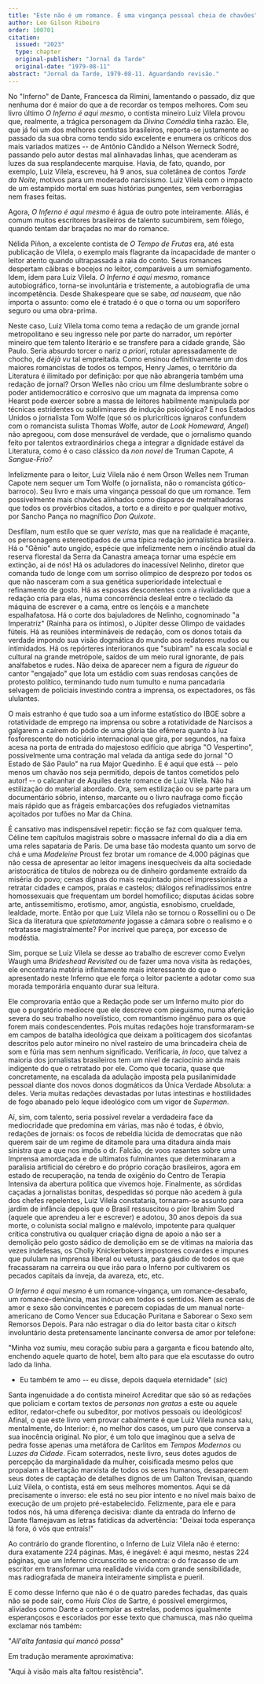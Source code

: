 ```yaml
---
title: "Este não é um romance. É uma vingança pessoal cheia de chavões"
author: Leo Gilson Ribeiro
order: 100701
citation:
  issued: "2023"
  type: chapter
  original-publisher: "Jornal da Tarde"
  original-date: "1979-08-11"
abstract: "Jornal da Tarde, 1979-08-11. Aguardando revisão."
---
```


No "Inferno" de Dante, Francesca da Rimini, lamentando o passado, diz que nenhuma dor é maior do que a de recordar os tempos melhores. Com seu livro último *O Inferno é aqui mesmo*, o contista mineiro Luiz Vilela provou que, realmente, a trágica personagem da *Divina Comédia* tinha razão. Ele, que já foi um dos melhores contistas brasileiros, reporta-se justamente ao passado da sua obra como tendo sido excelente e enumera os críticos dos mais variados matizes -- de Antônio Cândido a Nélson Werneck Sodré, passando pelo autor destas mal alinhavadas linhas, que acenderam as luzes da sua resplandecente marquise. Havia, de fato, quando, por exemplo, Luiz Vilela, escreveu, há 9 anos, sua coletânea de contos *Tarde da Noite*, motivos para um moderado narcisismo. Luiz Vilela com o impacto de um estampido mortal em suas histórias pungentes, sem verborragias nem frases feitas.

Agora, *O Inferno é aqui mesmo* é água de outro pote inteiramente. Aliás, é comum muitos escritores brasileiros de talento sucumbirem, sem fôlego, quando tentam dar braçadas no mar do romance.

Nélida Piñon, a excelente contista de *O Tempo de Frutas* era, até esta publicação de Vilela, o exemplo mais flagrante da incapacidade de manter o leitor atento quando ultrapassada a raia do conto. Seus romances despertam cãibras e bocejos no leitor, comparáveis a um semiafogamento. Idem, idem para Luiz Vilela. *O Inferno é aqui mesmo*, romance autobiográfico, torna-se involuntária e tristemente, a autobiografia de uma incompetência. Desde Shakespeare que se sabe, *ad nauseam*, que não importa o assunto: como ele é tratado é o que o torna ou um soporífero seguro ou uma obra-prima.

Neste caso, Luiz Vilela toma como tema a redação de um grande jornal metropolitano e seu ingresso nele por parte do narrador, um repórter mineiro que tem talento literário e se transfere para a cidade grande, São Paulo. Seria absurdo torcer o nariz *a priori*, rotular apressadamente de chocho, de *déjà vu* tal empreitada. Como ensinou definitivamente um dos maiores romancistas de todos os tempos, Henry James, o território da Literatura é ilimitado por definição: por que não abrangeria também uma redação de jornal? Orson Welles não criou um filme deslumbrante sobre o poder antidemocrático e corrosivo que um magnata da imprensa como Hearst pode exercer sobre a massa de leitores habilmente manipulada por técnicas estridentes ou subliminares de indução psicológica? E nos Estados Unidos o jornalista Tom Wolfe (que só os pluricríticos ignaros confundem com o romancista sulista Thomas Wolfe, autor de *Look Homeward, Angel*) não apregoou, com dose mensurável de verdade, que o jornalismo quando feito por talentos extraordinários chega a integrar a dignidade estável da Literatura, como é o caso clássico da *non novel* de Truman Capote, *A Sangue-Frio?*

Infelizmente para o leitor, Luiz Vilela não é nem Orson Welles nem Truman Capote nem sequer um Tom Wolfe (o jornalista, não o romancista gótico-barroco). Seu livro e mais uma vingança pessoal do que um romance. Tem possivelmente mais chavões alinhados como disparos de metralhadoras que todos os provérbios citados, a torto e a direito e por qualquer motivo, por Sancho Pança no magnífico *Don Quixote*.

Desfilam, num estilo que se quer *verista*, mas que na realidade é maçante, os personagens estereotipados de uma típica redação jornalística brasileira. Há o "Gênio" auto ungido, espécie que infelizmente nem o incêndio atual da reserva florestal da Serra da Canastra ameaça tornar uma espécie em extinção, ai de nós! Há os aduladores do inacessível Nelinho, diretor que comanda tudo de longe com um sorriso olímpico de desprezo por todos os que não nasceram com a sua genética superioridade intelectual e refinamento de gosto. Há as esposas descontentes com a rivalidade que a redação cria para elas, numa concorrência desleal entre o teclado da máquina de escrever e a cama, entre os lençóis e a manchete espalhafatosa. Há o corte dos bajuladores de Nelinho, cognominado "a Imperatriz" (Rainha para os íntimos), o Júpiter desse Olimpo de vaidades fúteis. Há as reuniões intermináveis de redação, com os donos totais da verdade impondo sua visão dogmática do mundo aos redatores mudos ou intimidados. Há os repórteres interioranos que "subiram" na escala social e cultural na grande metrópole, saídos de um meio rural ignorante, de pais analfabetos e rudes. Não deixa de aparecer nem a figura de *rigueur* do cantor "engajado" que lota um estádio com suas rendosas canções de protesto político, terminando tudo num tumulto e numa pancadaria selvagem de policiais investindo contra a imprensa, os expectadores, os fãs ululantes.

O mais estranho é que tudo soa a um informe estatístico do IBGE sobre a rotatividade de emprego na imprensa ou sobre a rotatividade de Narcisos a galgarem a caírem do pódio de uma glória tão efêmera quanto à luz fosforescente do noticiário internacional que gira, por segundos, na faixa acesa na porta de entrada do majestoso edifício que abriga "O Vespertino", possivelmente uma contração mal velada da antiga sede do jornal "O Estado de São Paulo" na rua Major Quedinho. E é aqui que está -- pelo menos um chavão nos seja permitido, depois de tantos cometidos pelo autor! -- o calcanhar de Aquiles deste romance de Luiz Vilela. Não há estilização do material abordado. Ora, sem estilização ou se parte para um documentário sóbrio, intenso, marcante ou o livro naufraga como ficção mais rápido que as frágeis embarcações dos refugiados vietnamitas açoitados por tufões no Mar da China.

É cansativo mas indispensável repetir: ficção se faz com qualquer tema. Céline tem capítulos magistrais sobre o massacre infernal do dia a dia em uma reles sapataria de Paris. De uma base tão modesta quanto um sorvo de chá e uma *Madeleine* Proust fez brotar um romance de 4.000 páginas que não cessa de apresentar ao leitor imagens inesquecíveis da alta sociedade aristocrática de títulos de nobreza ou de dinheiro gordamente extraído da miséria do povo; cenas dignas do mais requintado pincel impressionista a retratar cidades e campos, praias e castelos; diálogos refinadíssimos entre homossexuais que frequentam um bordel homofílico; disputas ácidas sobre arte, antissemitismo, erotismo, amor, angústia, esnobismo, crueldade, lealdade, morte. Então por que Luiz Vilela não se tornou o Rossellini ou o De Sica da literatura que *spietatamente* jogasse a câmara sobre o realismo e o retratasse magistralmente? Por incrível que pareça, por excesso de modéstia.

Sim, porque se Luiz Vilela se desse ao trabalho de escrever como Evelyn Waugh uma *Brideshead Revisited* ou de fazer uma nova visita às redações, ele encontraria matéria infinitamente mais interessante do que o apresentado neste Inferno que ele força o leitor paciente a adotar como sua morada temporária enquanto durar sua leitura.

Ele comprovaria então que a Redação pode ser um Inferno muito pior do que o purgatório medíocre que ele descreve com pieguismo, numa aferição severa do seu trabalho novelístico, com romantismo ingênuo para os que forem mais condescendentes. Pois muitas redações hoje transformaram-se em campos de batalha ideológica que deixam a politicagem dos sicofantas descritos pelo autor mineiro no nível rasteiro de uma brincadeira cheia de som e fúria mas sem nenhum significado. Verificaria, *in loco*, que talvez a maioria dos jornalistas brasileiros tem um nível de raciocínio ainda mais indigente do que o retratado por ele. Como que tocaria, quase que concretamente, na escalada da adulação imposta pela pusilanimidade pessoal diante dos novos donos dogmáticos da Única Verdade Absoluta: a deles. Veria muitas redações devastadas por lutas intestinas e hostilidades de fogo abanado pelo leque ideológico com um vigor de *Superman*.

Aí, sim, com talento, seria possível revelar a verdadeira face da mediocridade que predomina em várias, mas não é todas, é óbvio, redações de jornais: os focos de rebeldia lúcida de democratas que não querem sair de um regime de ditamole para uma ditadura ainda mais sinistra que a que nos impôs o dr. Falcão, de voos rasantes sobre uma Imprensa amordaçada e de ultimatos fulminantes que determinaram a paralisia artificial do cérebro e do próprio coração brasileiros, agora em estado de recuperação, na tenda de oxigênio do Centro de Terapia Intensiva da abertura política que vivemos hoje. Finalmente, as sórdidas caçadas a jornalistas bonitas, despedidas só porque não acedem à gula dos chefes repelentes, Luiz Vilela constataria, tornaram-se assunto para jardim de infância depois que o Brasil ressuscitou o pior Ibrahim Sued (aquele que aprendeu a ler e escrever) e adotou, 30 anos depois da sua morte, o colunista social maligno e malévolo, impotente para qualquer crítica construtiva ou qualquer criação digna de apoio a não ser a demolição pelo gosto sádico de demolição em se de vítimas na maioria das vezes indefesas, os Cholly Knickerbokers impostores covardes e impunes que pululam na imprensa liberal ou vetusta, para gáudio de todos os que fracassaram na carreira ou que irão para o Inferno por cultivarem os pecados capitais da inveja, da avareza, etc, etc.

*O Inferno é aqui mesmo* é um romance-vingança, um romance-desabafo, um romance-denúncia, mas inócuo em todos os sentidos. Nem as cenas de amor e sexo são convincentes e parecem copiadas de um manual norte-americano de Como Vencer sua Educação Puritana e Saborear o Sexo sem Remorsos Depois. Para não estragar o dia do leitor basta citar o *kitsch* involuntário desta pretensamente lancinante conversa de amor por telefone:

"Minha voz sumiu, meu coração subiu para a garganta e ficou batendo alto, enchendo aquele quarto de hotel, bem alto para que ela escutasse do outro lado da linha.

- Eu também te amo -- eu disse, depois daquela eternidade" (*sic*)

Santa ingenuidade a do contista mineiro! Acreditar que são só as redações que policiam e cortam textos de *personas non gratas* a este ou aquele editor, redator-chefe ou subeditor, por motivos pessoais ou ideológicos! Afinal, o que este livro vem provar cabalmente é que Luiz Vilela nunca saiu, mentalmente, do Interior: é, no melhor dos casos, um puro que conserva a sua inocência original. No pior, é um tolo que imaginou que a selva de pedra fosse apenas uma metáfora de Carlitos em *Tempos Modernos* ou *Luzes da Cidade*. Ficam soterrados, neste livro, seus dotes agudos de percepção da marginalidade da mulher, coisificada mesmo pelos que propalam a libertação marxista de todos os seres humanos, desaparecem seus dotes de captação de detalhes dignos de um Dalton Trevisan, quando Luiz Vilela, o contista, está em seus melhores momentos. Aqui se dá precisamente o inverso: ele está no seu pior intento e no nível mais baixo de execução de um projeto pré-estabelecido. Felizmente, para ele e para todos nós, há uma diferença decisiva: diante da entrada do Inferno de Dante flamejavam as letras fatídicas da advertência: "Deixai toda esperança lá fora, ó vós que entrais!"

Ao contrário do grande florentino, o Inferno de Luiz Vilela não é eterno: dura exatamente 224 páginas. Mas, é inegável: é aqui mesmo, nestas 224 páginas, que um Inferno circunscrito se encontra: o do fracasso de um escritor em transformar uma realidade vivida com grande sensibilidade, mas radiografada de maneira inteiramente simplista e pueril.

E como desse Inferno que não é o de quatro paredes fechadas, das quais não se pode sair, como *Huis Clos* de Sartre, é possível emergirmos, aliviados como Dante a contemplar as estrelas, podemos igualmente esperançosos e escoriados por esse texto que chamusca, mas não queima exclamar nós também:

"*All'alta fantasia qui mancò possa*"

Em tradução meramente aproximativa:

"Aqui à visão mais alta faltou resistência".


